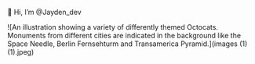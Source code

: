 👋 Hi, I’m @Jayden_dev


 
![An illustration showing a variety of differently themed Octocats. Monuments from different cities are indicated in the background like the Space Needle, Berlin Fernsehturm and Transamerica Pyramid.](images (1) (1).jpeg)
